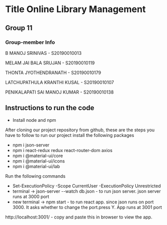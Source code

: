 # Title Online Library Management
## Group 11
### Group-member Info

B MANOJ SRINIVAS - S20190010013

MELAM JAI BALA SRUJAN - S20190010119

THONTA JYOTHENDRANATH - S20190010179

LATCHUPATHULA KRANTHI KUSAL - S20190010107

PENIKALAPATI SAI MANOJ KUMAR - S20190010138

## Instructions to run the code

* Install node and npm

After cloning our project repository from github, these are the steps you have to follow to run our project
install the following packages

* npm i json-server
* npm i react-redux redux react-router-dom axios
* npm i @material-ui/core
* npm i @material-ui/icons
* npm i @material-ui/lab

Run the following commands

* Set-ExecutionPolicy -Scope CurrentUser -ExecutionPolicy Unrestricted
* terminal -> json-server --watch db.json - to run json server. json server runs at 3000 port
* new terminal -> npm start - to run react app. since json runs on port 3000. It asks whether to change the port.press Y. App runs at 3001 port

http://localhost:3001/ - copy and paste this in browser to view the app.

